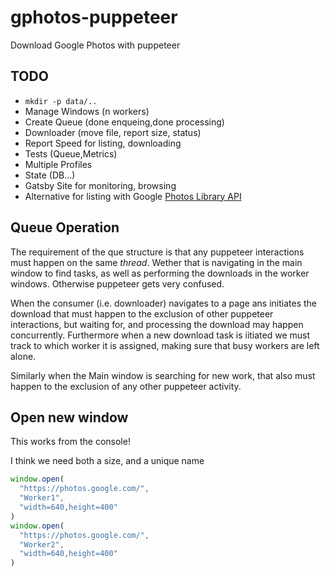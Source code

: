 # gphotos-puppeteer

Download Google Photos with puppeteer

## TODO

- `mkdir -p data/..`
- Manage Windows (n workers)
- Create Queue (done enqueing,done processing)
- Downloader (move file, report size, status)
- Report Speed for listing, downloading
- Tests (Queue,Metrics)
- Multiple Profiles
- State (DB...)
- Gatsby Site for monitoring, browsing
- Alternative for listing with Google [Photos Library API](https://developers.google.com/photos/library/reference/rest)

## Queue Operation

The requirement of the que structure is that any puppeteer interactions must happen on the same *thread*.
Wether that is navigating in the main window to find tasks, as well as performing the downloads in the worker windows. Otherwise puppeteer gets very confused.

When the consumer (i.e. downloader) navigates to a page ans initiates the download that must happen to the exclusion of other puppeteer interactions, but waiting for, and processing the download may happen concurrently.
Furthermore when a new download task is iitiated we must track to which worker it is assigned, making sure that busy workers are left alone.

Similarly when the Main window is searching for new work, that also must happen to the exclusion of any other puppeteer activity.

## Open new window

This works from the console!

I think we need both a size, and a unique name

```js
window.open(
  "https://photos.google.com/",
  "Worker1",
  "width=640,height=400"
)
window.open(
  "https://photos.google.com/",
  "Worker2",
  "width=640,height=400"
)

```

